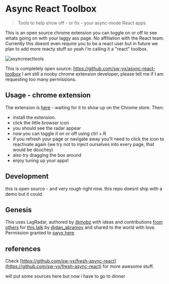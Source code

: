 # Async React Toolbox

> Tools to help show off - or fix - your async-mode React apps

This is an open source chrome extension you can toggle on or off to see whats going on with your laggy ass page. No affiliation with the React team. Currently this doesnt even require you to be a react user but in future we plan to add more reacty stuff so yeah i'm calling it a "react" toolbox.

![asyncreacttools](https://user-images.githubusercontent.com/6764957/38154988-249cb8ac-3443-11e8-84f3-de05022d79d3.gif)

This is completely open source: https://github.com/sw-yx/async-react-toolbox I am still a nooby chrome extension developer, please tell me if I am requesting too many permissions.

## Usage - chrome extension

The extension is [here](https://chrome.google.com/webstore/detail/fbchcodfbfjeededacomngobhnndcgol) - waiting for it to show up on the Chrome store. Then:

* install the extension.
* click the little browser icon
* you should see the radar appear
* now you can toggle it on or off using ctrl + R
* if you refresh your page or navigate away you'll need to click the icon to reactivate again (we try not to inject ourselves into every page, that would be douchey)
* also try dragging the box around
* enjoy tuning up your apps!

## Development

this is open source - and very rough right now. this repo doesnt ship with a demo but it could.

## Genesis

This uses LagRadar, authored by [@mobz](https://twitter.com/mobz) with ideas and contributions [from others](https://twitter.com/dan_abramov/status/970028229271670784)
for [this talk](https://reactjs.org/blog/2018/03/01/sneak-peek-beyond-react-16.html)
by [@dan_abramov](https://twitter.com/dan_abramov) and shared to the world with love. Permission granted to [swyx here](https://twitter.com/swyx/status/979552959133560832).

## references

Check [https://github.com/sw-yx/fresh-async-react](https://github.com/sw-yx/fresh-async-react) for more awesome stuff.

will put some sources here but now i have to go to dinner
